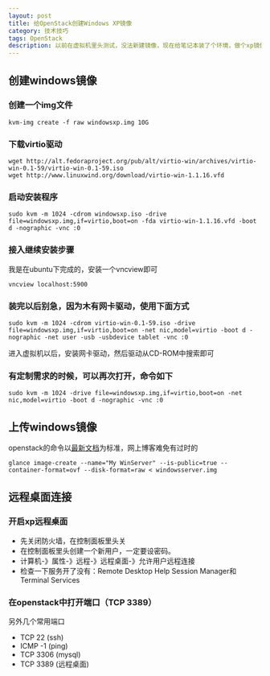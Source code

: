 ```yaml
---
layout: post
title: 给OpenStack创建Windows XP镜像
category: 技术技巧
tags: OpenStack
description: 以前在虚拟机里头测试，没法新建镜像，现在给笔记本装了个环境，做个xp镜像先
---
```


## 创建windows镜像

### 创建一个img文件
  
    kvm-img create -f raw windowsxp.img 10G

### 下载virtio驱动
    
    wget http://alt.fedoraproject.org/pub/alt/virtio-win/archives/virtio-win-0.1-59/virtio-win-0.1-59.iso
    wget http://www.linuxwind.org/download/virtio-win-1.1.16.vfd

### 启动安装程序
    
    sudo kvm -m 1024 -cdrom windowsxp.iso -drive file=windowsxp.img,if=virtio,boot=on -fda virtio-win-1.1.16.vfd -boot d -nographic -vnc :0

### 接入继续安装步骤

我是在ubuntu下完成的，安装一个vncview即可
    
    vncview localhost:5900

### 装完以后别急，因为木有网卡驱动，使用下面方式

    sudo kvm -m 1024 -cdrom virtio-win-0.1-59.iso -drive file=windowsxp.img,if=virtio,boot=on -net nic,model=virtio -boot d -nographic -net user -usb -usbdevice tablet -vnc :0

进入虚拟机以后，安装网卡驱动，然后驱动从CD-ROM中搜索即可

### 有定制需求的时候，可以再次打开，命令如下

    sudo kvm -m 1024 -drive file=windowsxp.img,if=virtio,boot=on -net nic,model=virtio -boot d -nographic -vnc :0

## 上传windows镜像
openstack的命令以[最新文档](http://docs.openstack.org/trunk/openstack-compute/admin/content/creating-a-windows-image.html)为标准，网上博客难免有过时的

    glance image-create --name="My WinServer" --is-public=true --container-format=ovf --disk-format=raw < windowsserver.img

## 远程桌面连接

### 开启xp远程桌面
- 先关闭防火墙，在控制面板里头关
- 在控制面板里头创建一个新用户，一定要设密码。
- 计算机-》属性-》远程-》远程桌面-》允许用户远程连接
- 检查一下服务开了没有：Remote Desktop Help Session Manager和Terminal Services

### 在openstack中打开端口（TCP 3389）
另外几个常用端口

- TCP 22 (ssh)
- ICMP -1 (ping)
- TCP 3306 (mysql)
- TCP 3389 (远程桌面)
